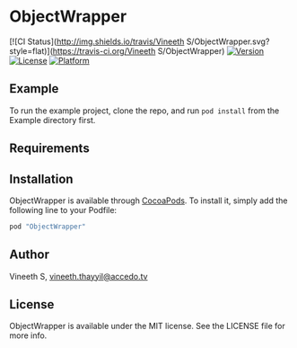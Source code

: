 # ObjectWrapper

[![CI Status](http://img.shields.io/travis/Vineeth S/ObjectWrapper.svg?style=flat)](https://travis-ci.org/Vineeth S/ObjectWrapper)
[![Version](https://img.shields.io/cocoapods/v/ObjectWrapper.svg?style=flat)](http://cocoapods.org/pods/ObjectWrapper)
[![License](https://img.shields.io/cocoapods/l/ObjectWrapper.svg?style=flat)](http://cocoapods.org/pods/ObjectWrapper)
[![Platform](https://img.shields.io/cocoapods/p/ObjectWrapper.svg?style=flat)](http://cocoapods.org/pods/ObjectWrapper)

## Example

To run the example project, clone the repo, and run `pod install` from the Example directory first.

## Requirements

## Installation

ObjectWrapper is available through [CocoaPods](http://cocoapods.org). To install
it, simply add the following line to your Podfile:

```ruby
pod "ObjectWrapper"
```

## Author

Vineeth S, vineeth.thayyil@accedo.tv

## License

ObjectWrapper is available under the MIT license. See the LICENSE file for more info.
